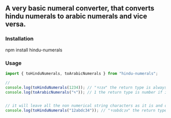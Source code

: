 ## A very basic numeral converter, that converts hindu numerals to arabic numerals and vice versa. ##

### Installation ###
npm install hindu-numerals

### Usage ###
```javascript 
import { toHinduNumerals, toArabicNumerals } from "hindu-numerals";

// 
console.log(toHinduNumerals(1234)); // "१२३४" the return type is always a string
console.log(toArabicNumerals("१")); // 1 the return type is number if it is a valid number otherwise it is string


// it will leave all the non numerical string characters as it is and only convert the numerical string characters
console.log(toHinduNumerals("12abdc34")); // "१२abdc३४" the return type is always a string


```